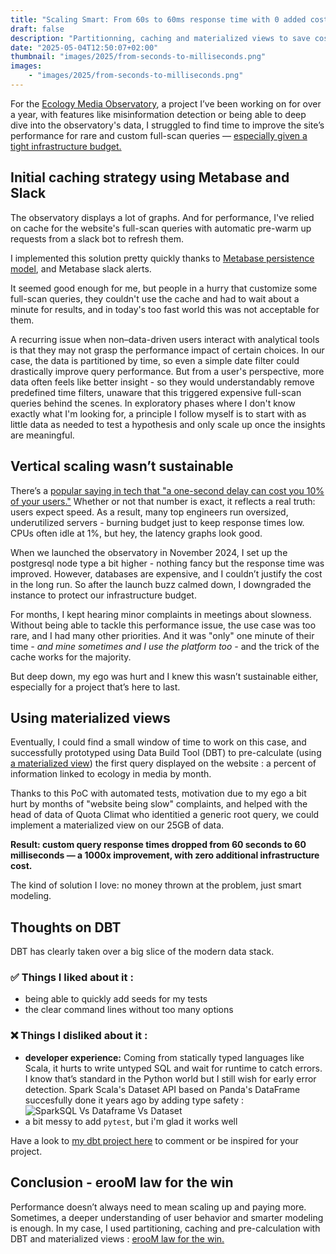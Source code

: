 ```yaml
---
title: "Scaling Smart: From 60s to 60ms response time with 0 added costs"
draft: false
description: "Partitionning, caching and materialized views to save cost and improve performance on custom full-scan SQL queries"
date: "2025-05-04T12:50:07+02:00"
thumbnail: "images/2025/from-seconds-to-milliseconds.png"
images:
    - "images/2025/from-seconds-to-milliseconds.png"
---
```


For the [Ecology Media Observatory](https://observatoiremediaecologie.fr/), a project I’ve been working on for over a year, with features like misinformation detection or being able to deep dive into the observatory's data, I struggled to find time to improve the site’s performance for rare and custom full-scan queries — [especially given a tight infrastructure budget.](https://www.epauler.fr/article/2025/blog-observatoire-des-medias-scaleway/)


## Initial caching strategy using Metabase and Slack
The observatory displays a lot of graphs. And for performance, I've relied on cache for the website's full-scan queries with automatic pre-warm up requests from a slack bot to refresh them.

I implemented this solution pretty quickly thanks to [Metabase persistence model](https://www.metabase.com/docs/latest/data-modeling/model-persistence), and Metabase slack alerts.

It seemed good enough for me, but people in a hurry that customize some full-scan queries, they couldn't use the cache and had to wait about a minute for results, and in today's too fast world this was not acceptable for them. 

A recurring issue when non–data-driven users interact with analytical tools is that they may not grasp the performance impact of certain choices. In our case, the data is partitioned by time, so even a simple date filter could drastically improve query performance. But from a user's perspective, more data often feels like better insight - so they would understandably remove predefined time filters, unaware that this triggered expensive full-scan queries behind the scenes. In exploratory phases where I don't know exactly what I'm looking for, a principle I follow myself is to start with as little data as needed to test a hypothesis and only scale up once the insights are meaningful.

## Vertical scaling wasn’t sustainable
There’s a [popular saying in tech that "a one-second delay can cost you 10% of your users."](https://research.google/blog/speed-matters/) Whether or not that number is exact, it reflects a real truth: users expect speed. As a result, many top engineers run oversized, underutilized servers - burning budget just to keep response times low. CPUs often idle at 1%, but hey, the latency graphs look good.

When we launched the observatory in November 2024, I set up the postgresql node type a bit higher - nothing fancy but the response time was improved. However, databases are expensive, and I couldn’t justify the cost in the long run. So after the launch buzz calmed down, I downgraded the instance to protect our infrastructure budget.

For months, I kept hearing minor complaints in meetings about slowness. Without being able to tackle this performance issue, the use case was too rare, and I had many other priorities. And it was "only" one minute of their time *- and mine sometimes and I use the platform too -* and the trick of the cache works for the majority.

But deep down, my ego was hurt and I knew this wasn’t sustainable either, especially for a project that’s here to last.

## Using materialized views
Eventually, I could find a small window of time to work on this case, and successfully prototyped using Data Build Tool (DBT) to pre-calculate (using [a materialized view](https://docs.getdbt.com/docs/build/materializations#materialized-view)) the first query displayed on the website : a percent of information linked to ecology in media by month.

Thanks to this PoC with automated tests, motivation due to my ego a bit hurt by months of "website being slow" complaints, and helped with the head of data of Quota Climat who identitied a generic root query, we could implement a materialized view on our 25GB of data.

**Result: custom query response times dropped from 60 seconds to 60 milliseconds — a 1000x improvement, with zero additional infrastructure cost.** 

The kind of solution I love: no money thrown at the problem, just smart modeling.

## Thoughts on DBT
DBT has clearly taken over a big slice of the modern data stack.

### ✅ Things I liked about it :
* being able to quickly add seeds for my tests
* the clear command lines without too many options

### ❌ Things I disliked about it :
* **developer experience:** Coming from statically typed languages like Scala, it hurts to write untyped SQL and wait for runtime to catch errors. I know that’s standard in the Python world but I still wish for early error detection. Spark Scala's Dataset API based on Panda's DataFrame succesfully done it years ago by adding type safety :
![SparkSQL Vs Dataframe Vs Dataset](https://www.java-success.com/wp-content/uploads/2018/08/Screen-Shot-2022-02-09-at-9.35.08-pm.png)
* a bit messy to add `pytest`, but i'm glad it works well

Have a look to [my dbt project here](https://github.com/dataforgoodfr/quotaclimat/tree/main/my_dbt_project) to comment or be inspired for your project.

## Conclusion - erooM law for the win
Performance doesn’t always need to mean scaling up and paying more. Sometimes, a deeper understanding of user behavior and smarter modeling is enough. In my case, I used partitioning, caching and pre-calculation with DBT and materialized views : [erooM law for the win.](https://blog.octo.com/la-loi-de-moore-est-morte-et-c%27est-une-bonne-nouvelle)